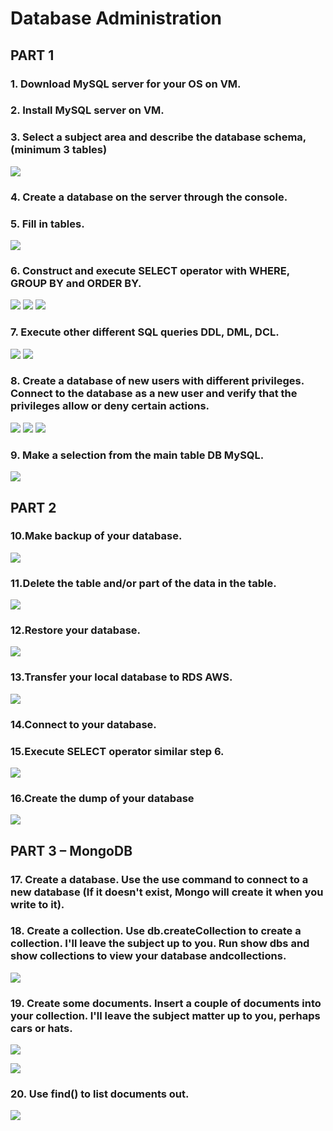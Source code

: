 # Database Administration
   


## PART 1
### 1. Download MySQL server for your OS on VM.
### 2. Install MySQL server on VM.
### 3. Select a subject area and describe the database schema, (minimum 3 tables)

![](https://github.com/ArturMaksymchuk/EPAM_Autumn2022/blob/master/Database/screens/3.png)

### 4. Create a database on the server through the console.
### 5. Fill in tables.

![](https://github.com/ArturMaksymchuk/EPAM_Autumn2022/blob/master/Database/screens/5.png)


### 6. Construct and execute SELECT operator with WHERE, GROUP BY and ORDER BY. 

![](https://github.com/ArturMaksymchuk/EPAM_Autumn2022/blob/master/Database/screens/6.1.png)
![](https://github.com/ArturMaksymchuk/EPAM_Autumn2022/blob/master/Database/screens/6.2.png)
![](https://github.com/ArturMaksymchuk/EPAM_Autumn2022/blob/master/Database/screens/6.3.png)


### 7. Execute other different SQL queries DDL, DML, DCL.

![](https://github.com/ArturMaksymchuk/EPAM_Autumn2022/blob/master/Database/screens/7.1.png)
![](https://github.com/ArturMaksymchuk/EPAM_Autumn2022/blob/master/Database/screens/7.2.png)


### 8. Create a database of new users with different privileges. Connect to the database as a new user and verify that the privileges allow or deny certain actions.

![](https://github.com/ArturMaksymchuk/EPAM_Autumn2022/blob/master/Database/screens/8.1.png)
![](https://github.com/ArturMaksymchuk/EPAM_Autumn2022/blob/master/Database/screens/8.2.png)
![](https://github.com/ArturMaksymchuk/EPAM_Autumn2022/blob/master/Database/screens/8.3.png)


### 9. Make a selection from the main table DB MySQL.

![](https://github.com/ArturMaksymchuk/EPAM_Autumn2022/blob/master/Database/screens/9.png)


  

## PART 2


### 10.Make backup of your database.

![](https://github.com/ArturMaksymchuk/EPAM_Autumn2022/blob/master/Database/screens/10.png)


### 11.Delete the table and/or part of the data in the table. 

![](https://github.com/ArturMaksymchuk/EPAM_Autumn2022/blob/master/Database/screens/11.png)


### 12.Restore your database.

![](https://github.com/ArturMaksymchuk/EPAM_Autumn2022/blob/master/Database/screens/12.png)


### 13.Transfer your local database to RDS AWS. 

![](https://github.com/ArturMaksymchuk/EPAM_Autumn2022/blob/master/Database/screens/13.png)


### 14.Connect to your database.
### 15.Execute SELECT operator similar step 6.

![](https://github.com/ArturMaksymchuk/EPAM_Autumn2022/blob/master/Database/screens/15.png)


### 16.Create the dump of your database

![](https://github.com/ArturMaksymchuk/EPAM_Autumn2022/blob/master/Database/screens/16.png)





## PART 3 – MongoDB

### 17. Create a database. Use the use command to connect to a new database (If it doesn't exist, Mongo will create it when you write to it).

### 18. Create a collection. Use db.createCollection to create a collection. I'll leave the subject up to you. Run show dbs and show collections to view your database andcollections.

![](https://github.com/ArturMaksymchuk/EPAM_Autumn2022/blob/master/Database/screens/17.png)

### 19. Create some documents. Insert a couple of documents into your collection. I'll leave the subject matter up to you, perhaps cars or hats.

![](https://github.com/ArturMaksymchuk/EPAM_Autumn2022/blob/master/Database/screens/18.1.png)

![](https://github.com/ArturMaksymchuk/EPAM_Autumn2022/blob/master/Database/screens/18.2.png)

### 20. Use find() to list documents out.

![](https://github.com/ArturMaksymchuk/EPAM_Autumn2022/blob/master/Database/screens/19.png)

